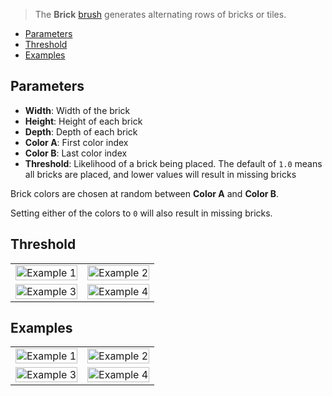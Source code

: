 > The **Brick** [brush](Brush-Shaders) generates alternating rows of bricks or tiles.

- [Parameters](#parameters)
- [Threshold](#threshold)
- [Examples](#examples)

## Parameters

- **Width**: Width of the brick
- **Height**: Height of each brick
- **Depth**: Depth of each brick
- **Color A**: First color index
- **Color B**: Last color index
- **Threshold**: Likelihood of a brick being placed. The default of `1.0` means all bricks are placed, and lower values will result in missing bricks

Brick colors are chosen at random between __Color A__ and __Color B__.

Setting either of the colors to `0` will also result in missing bricks.


## Threshold

<table>
    <tr>
        <td width="50%"><img width="100%" src="https://s3.amazonaws.com/misc.lachlanmcdonald.com/magicavoxel-shaders/5efad020-561b-4086-866d-40868862311e/bricks_threshold_1.png" alt="Example 1"></td>
        <td width="50%"><img width="100%" src="https://s3.amazonaws.com/misc.lachlanmcdonald.com/magicavoxel-shaders/5efad020-561b-4086-866d-40868862311e/bricks_threshold_2.png" alt="Example 2"></td>
    </tr>
    <tr>
        <td width="50%"><img width="100%" src="https://s3.amazonaws.com/misc.lachlanmcdonald.com/magicavoxel-shaders/5efad020-561b-4086-866d-40868862311e/bricks_threshold_3.png" alt="Example 3"></td>
        <td width="50%"><img width="100%" src="https://s3.amazonaws.com/misc.lachlanmcdonald.com/magicavoxel-shaders/5efad020-561b-4086-866d-40868862311e/bricks_threshold_4.png" alt="Example 4"></td>
    </tr>
</table>

## Examples

<table>
    <tr>
        <td width="50%"><img width="100%" src="https://s3.amazonaws.com/misc.lachlanmcdonald.com/magicavoxel-shaders/5efad020-561b-4086-866d-40868862311e/bricks_examples_1.png" alt="Example 1"></td>
        <td width="50%"><img width="100%" src="https://s3.amazonaws.com/misc.lachlanmcdonald.com/magicavoxel-shaders/5efad020-561b-4086-866d-40868862311e/bricks_examples_2.png" alt="Example 2"></td>
    </tr>
    <tr>
        <td width="50%"><img width="100%" src="https://s3.amazonaws.com/misc.lachlanmcdonald.com/magicavoxel-shaders/5efad020-561b-4086-866d-40868862311e/bricks_examples_3.png" alt="Example 3"></td>
        <td width="50%"><img width="100%" src="https://s3.amazonaws.com/misc.lachlanmcdonald.com/magicavoxel-shaders/5efad020-561b-4086-866d-40868862311e/bricks_examples_4.png" alt="Example 4"></td>
    </tr>
</table>
